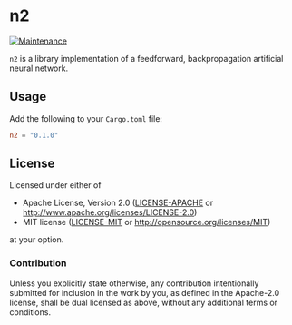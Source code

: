 # n2

[![Maintenance]][repo]

[Maintenance]: https://img.shields.io/badge/maintenance-actively--developed-brightgreen.svg
[repo]: https://github.com/nerosnm/n2

`n2` is a library implementation of a feedforward, backpropagation artificial neural network.

## Usage

Add the following to your `Cargo.toml` file:

```toml
n2 = "0.1.0"
```

## License

Licensed under either of

- Apache License, Version 2.0 ([LICENSE-APACHE](LICENSE-APACHE) or 
  http://www.apache.org/licenses/LICENSE-2.0)
- MIT license ([LICENSE-MIT](LICENSE-MIT) or http://opensource.org/licenses/MIT)

at your option.

### Contribution

Unless you explicitly state otherwise, any contribution intentionally submitted for inclusion in the 
work by you, as defined in the Apache-2.0 license, shall be dual licensed as above, without any 
additional terms or conditions.
